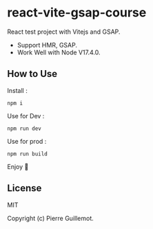 # react-vite-gsap-course

React test project with Vitejs and GSAP.

- Support HMR, GSAP.
- Work Well with Node V17.4.0.


## How to Use

Install :

```
npm i
```

Use for Dev :

```
npm run dev
```

Use for prod :

```
npm run build
```

Enjoy 👋


## License

MIT

Copyright (c) Pierre Guillemot.
